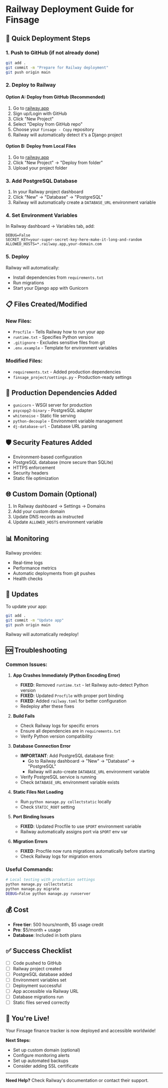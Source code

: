 # Railway Deployment Guide for Finsage

## 🚀 Quick Deployment Steps

### 1. Push to GitHub (if not already done)
```bash
git add .
git commit -m "Prepare for Railway deployment"
git push origin main
```

### 2. Deploy to Railway

#### Option A: Deploy from GitHub (Recommended)
1. Go to [railway.app](https://railway.app)
2. Sign up/Login with GitHub
3. Click "New Project"
4. Select "Deploy from GitHub repo"
5. Choose your `finsage - Copy` repository
6. Railway will automatically detect it's a Django project

#### Option B: Deploy from Local Files
1. Go to [railway.app](https://railway.app)
2. Click "New Project" → "Deploy from folder"
3. Upload your project folder

### 3. Add PostgreSQL Database
1. In your Railway project dashboard
2. Click "New" → "Database" → "PostgreSQL"
3. Railway will automatically create a `DATABASE_URL` environment variable

### 4. Set Environment Variables
In Railway dashboard → Variables tab, add:
```
DEBUG=False
SECRET_KEY=your-super-secret-key-here-make-it-long-and-random
ALLOWED_HOSTS=*.railway.app,your-domain.com
```

### 5. Deploy
Railway will automatically:
- Install dependencies from `requirements.txt`
- Run migrations
- Start your Django app with Gunicorn

## 📋 Files Created/Modified

### New Files:
- `Procfile` - Tells Railway how to run your app
- `runtime.txt` - Specifies Python version
- `.gitignore` - Excludes sensitive files from git
- `.env.example` - Template for environment variables

### Modified Files:
- `requirements.txt` - Added production dependencies
- `finsage_project/settings.py` - Production-ready settings

## 🔧 Production Dependencies Added

- `gunicorn` - WSGI server for production
- `psycopg2-binary` - PostgreSQL adapter
- `whitenoise` - Static file serving
- `python-decouple` - Environment variable management
- `dj-database-url` - Database URL parsing

## 🛡️ Security Features Added

- Environment-based configuration
- PostgreSQL database (more secure than SQLite)
- HTTPS enforcement
- Security headers
- Static file optimization

## 🌐 Custom Domain (Optional)

1. In Railway dashboard → Settings → Domains
2. Add your custom domain
3. Update DNS records as instructed
4. Update `ALLOWED_HOSTS` environment variable

## 📊 Monitoring

Railway provides:
- Real-time logs
- Performance metrics
- Automatic deployments from git pushes
- Health checks

## 🔄 Updates

To update your app:
```bash
git add .
git commit -m "Update app"
git push origin main
```
Railway will automatically redeploy!

## 🆘 Troubleshooting

### Common Issues:

1. **App Crashes Immediately (Python Encoding Error)**
   - **FIXED**: Removed `runtime.txt` - let Railway auto-detect Python version
   - **FIXED**: Updated `Procfile` with proper port binding
   - **FIXED**: Added `railway.toml` for better configuration
   - Redeploy after these fixes

2. **Build Fails**
   - Check Railway logs for specific errors
   - Ensure all dependencies are in `requirements.txt`
   - Verify Python version compatibility

3. **Database Connection Error**
   - **IMPORTANT**: Add PostgreSQL database first:
     - Go to Railway dashboard → "New" → "Database" → "PostgreSQL"
     - Railway will auto-create `DATABASE_URL` environment variable
   - Verify PostgreSQL service is running
   - Check `DATABASE_URL` environment variable exists

4. **Static Files Not Loading**
   - Run `python manage.py collectstatic` locally
   - Check `STATIC_ROOT` setting

5. **Port Binding Issues**
   - **FIXED**: Updated Procfile to use `$PORT` environment variable
   - Railway automatically assigns port via `$PORT` env var

6. **Migration Errors**
   - **FIXED**: Procfile now runs migrations automatically before starting
   - Check Railway logs for migration errors

### Useful Commands:
```bash
# Local testing with production settings
python manage.py collectstatic
python manage.py migrate
DEBUG=False python manage.py runserver
```

## 💰 Cost

- **Free tier**: 500 hours/month, $5 usage credit
- **Pro**: $5/month + usage
- **Database**: Included in both plans

## ✅ Success Checklist

- [ ] Code pushed to GitHub
- [ ] Railway project created
- [ ] PostgreSQL database added
- [ ] Environment variables set
- [ ] Deployment successful
- [ ] App accessible via Railway URL
- [ ] Database migrations run
- [ ] Static files served correctly

## 🎉 You're Live!

Your Finsage finance tracker is now deployed and accessible worldwide!

**Next Steps:**
- Set up custom domain (optional)
- Configure monitoring alerts
- Set up automated backups
- Consider adding SSL certificate

---

**Need Help?** Check Railway's documentation or contact their support.

